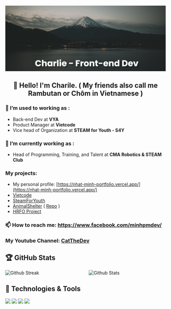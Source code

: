 ![Supporter09](https://github.com/Supporter09/Supporter09/blob/main/banner.png)
<h2 align="center">👋 Hello! I'm Charile. ( My friends also call me Rambutan or Chôm in Vietnamese )</h1>

### 🔭 I’m used to working as :
- Back-end Dev at **VYA** 
- Product Manager at **Vietcode**
- Vice head of Organization at **STEAM for Youth - S4Y**
### 🔭 I’m currently working as :
- Head of Programming, Training, and Talent at **CMA Robotics & STEAM Club**

### My projects:
- My personal profile: [https://nhat-minh-portfolio.vercel.app/](https://nhat-minh-portfolio.vercel.app/)
- [Vietcode](https://vietcodenew.netlify.app/)
- [SteamForYouth](https://steamforyouth.netlify.app/)
- [AnimalShelter](https://www.animalshelter.tech/) ( [Repo](https://github.com/Supporter09/AnimalShelter) )
- [HRFO Project](https://hrfowdorg.netlify.app/)
### 📫 How to reach me: https://www.facebook.com/minhpmdev/
### My Youtube Channel: [CatTheDev](https://www.youtube.com/@cat_the_dev)

<h2>🏆 GitHub Stats</h2>
<img src="https://github-readme-stats.vercel.app/api?username=Supporter09&title_color=dfae6d&icon_color=5b7abf&text_color=e8e6e6&bg_color=2c3c54&show_icons=true&hide_border=true" alt = "Github Stats" width="48%" align="right">
<img src="http://github-readme-streak-stats.herokuapp.com?user=Supporter09&theme=dark&hide_border=true" alt = "Github Streak" width="48%" >

## 🔧 Technologies & Tools
![](https://img.shields.io/badge/Editor-VS_Code-informational?style=flat&logo=visual-studio-code&logoColor=white&color=6aa6f8)
![](https://img.shields.io/badge/Code-Python-informational?style=flat&logo=python&logoColor=white&color=6aa6f8)
![](https://img.shields.io/badge/Code-JavaScript-informational?style=flat&logo=javascript&logoColor=white&color=6aa6f8)
![](https://img.shields.io/badge/Code-React-informational?style=flat&logo=react&logoColor=white&color=6aa6f8)



